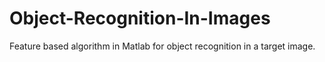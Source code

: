 # Object-Recognition-In-Images
Feature based algorithm in Matlab for object recognition in a target image.
